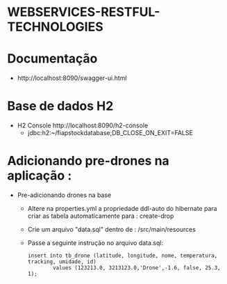 # WEBSERVICES-RESTFUL-TECHNOLOGIES


# Documentação 

  -  http://localhost:8090/swagger-ui.html

# Base de dados H2
 - H2 Console  http://localhost:8090/h2-console
    - jdbc:h2:~/fiapstockdatabase;DB_CLOSE_ON_EXIT=FALSE
    
    
# Adicionando pre-drones na aplicação :

- Pre-adicionando drones na base
  - Altere na properties.yml a propriedade ddl-auto do hibernate para criar as tabela automaticamente para : create-drop 
  - Crie um arquivo "data.sql" dentro de : /src/main/resources
  - Passe a seguinte instrução no arquivo data.sql: 
                 
        insert into tb_drone (latitude, longitude, nome, temperatura, tracking, umidade, id) 
                values (123213.0, 3213123.0,'Drone',-1.6, false, 25.3, 1);
